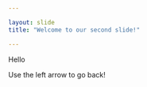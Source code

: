 ```yaml
---

layout: slide
title: "Welcome to our second slide!"

---
```


Hello 

Use the left arrow to go back!

